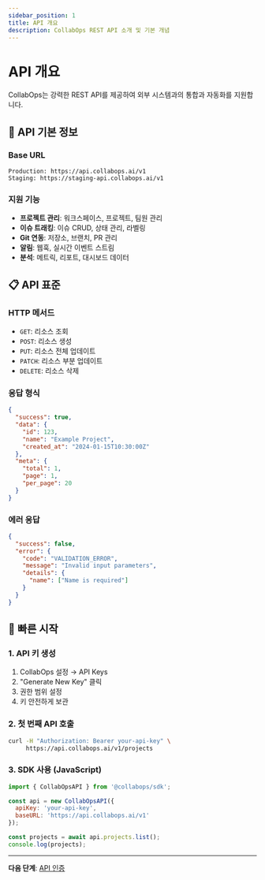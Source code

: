 ```yaml
---
sidebar_position: 1
title: API 개요
description: CollabOps REST API 소개 및 기본 개념
---
```


# API 개요

CollabOps는 강력한 REST API를 제공하여 외부 시스템과의 통합과 자동화를 지원합니다.

## 🚀 API 기본 정보

### Base URL
```
Production: https://api.collabops.ai/v1
Staging: https://staging-api.collabops.ai/v1
```

### 지원 기능
- **프로젝트 관리**: 워크스페이스, 프로젝트, 팀원 관리
- **이슈 트래킹**: 이슈 CRUD, 상태 관리, 라벨링
- **Git 연동**: 저장소, 브랜치, PR 관리
- **알림**: 웹훅, 실시간 이벤트 스트림
- **분석**: 메트릭, 리포트, 대시보드 데이터

## 📋 API 표준

### HTTP 메서드
- `GET`: 리소스 조회
- `POST`: 리소스 생성  
- `PUT`: 리소스 전체 업데이트
- `PATCH`: 리소스 부분 업데이트
- `DELETE`: 리소스 삭제

### 응답 형식
```json
{
  "success": true,
  "data": {
    "id": 123,
    "name": "Example Project",
    "created_at": "2024-01-15T10:30:00Z"
  },
  "meta": {
    "total": 1,
    "page": 1,
    "per_page": 20
  }
}
```

### 에러 응답
```json
{
  "success": false,
  "error": {
    "code": "VALIDATION_ERROR",
    "message": "Invalid input parameters",
    "details": {
      "name": ["Name is required"]
    }
  }
}
```

## 🔧 빠른 시작

### 1. API 키 생성
1. CollabOps 설정 → API Keys
2. "Generate New Key" 클릭
3. 권한 범위 설정
4. 키 안전하게 보관

### 2. 첫 번째 API 호출
```bash
curl -H "Authorization: Bearer your-api-key" \
     https://api.collabops.ai/v1/projects
```

### 3. SDK 사용 (JavaScript)
```javascript
import { CollabOpsAPI } from '@collabops/sdk';

const api = new CollabOpsAPI({
  apiKey: 'your-api-key',
  baseURL: 'https://api.collabops.ai/v1'
});

const projects = await api.projects.list();
console.log(projects);
```

---

**다음 단계**: [API 인증](/api/authentication) 